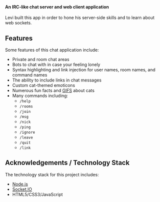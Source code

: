 #### An IRC-like chat server and web client application

Levi built this app in order to hone his server-side skills and to learn about web sockets.

## Features

Some features of this chat application include:

- Private and room chat areas
- Bots to chat with in case your feeling lonely
- Syntax highlighting and link injection for user names, room names, and command names
- The ability to include links in chat messages
- Custom cat-themed emoticons
- Numerous fun facts and [GIFS][cat-gif-url] about cats
- Many commands including:
    - `/help`
    - `/rooms`
    - `/join`
    - `/msg`
    - `/nick`
    - `/ping`
    - `/ignore`
    - `/leave`
    - `/quit`
    - `/link`

## Acknowledgements / Technology Stack

The technology stack for this project includes:

- [Node.js][node-url]
- [Socket.IO][socket-io-url]
- HTML5/CSS3/JavaScript


[main-url]: http://jackieandlevi.com/fat-cat-chat
[cat-gif-url]: http://25.media.tumblr.com/0798843644c862737ce1258821b5938a/tumblr_mnba38vUWI1qzcv7no1_400.gif
[node-url]: http://nodejs.org/
[socket-io-url]: http://socket.io/